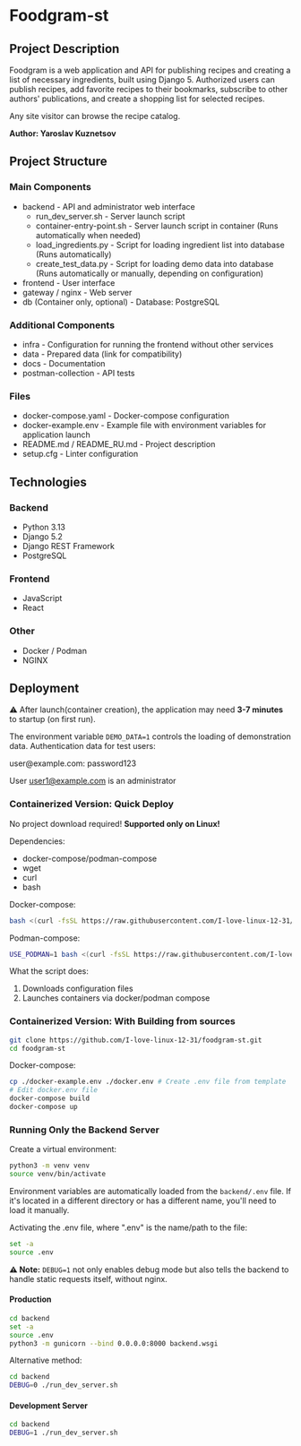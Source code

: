 # Foodgram-st
## Project Description

Foodgram is a web application and API for publishing recipes and creating a list of necessary ingredients, built using Django 5. 
Authorized users can publish recipes, add favorite recipes to their bookmarks, 
subscribe to other authors' publications, and create a shopping list for selected recipes.

Any site visitor can browse the recipe catalog.

**Author: Yaroslav Kuznetsov**

## Project Structure

### Main Components
* backend - API and administrator web interface
  * run_dev_server.sh - Server launch script
  * container-entry-point.sh - Server launch script in container (Runs automatically when needed)
  * load_ingredients.py - Script for loading ingredient list into database (Runs automatically)
  * create_test_data.py - Script for loading demo data into database (Runs automatically or manually, depending on configuration)
* frontend - User interface
* gateway / nginx - Web server
* db (Container only, optional) - Database: PostgreSQL

### Additional Components
* infra - Configuration for running the frontend without other services
* data - Prepared data (link for compatibility)
* docs - Documentation
* postman-collection - API tests

### Files
* docker-compose.yaml - Docker-compose configuration
* docker-example.env - Example file with environment variables for application launch
* README.md / README_RU.md - Project description
* setup.cfg - Linter configuration

## Technologies
### Backend
* Python 3.13
* Django 5.2
* Django REST Framework
* PostgreSQL

### Frontend
* JavaScript
* React

### Other
* Docker / Podman
* NGINX

## Deployment

⚠️ After launch(container creation), the application may need **3-7 minutes** to startup (on first run).

The environment variable ``DEMO_DATA=1`` controls the loading of demonstration data.
Authentication data for test users:

user<int>@example.com: password123

User user1@example.com is an administrator

### Containerized Version: Quick Deploy
No project download required!
**Supported only on Linux!**

Dependencies:
* docker-compose/podman-compose
* wget
* curl
* bash

Docker-compose:
```bash
bash <(curl -fsSL https://raw.githubusercontent.com/I-love-linux-12-31/foodgram-st/refs/heads/main/fast_deploy.sh)
```
Podman-compose:
```bash
USE_PODMAN=1 bash <(curl -fsSL https://raw.githubusercontent.com/I-love-linux-12-31/foodgram-st/refs/heads/main/fast_deploy.sh)
```

What the script does:
1) Downloads configuration files
2) Launches containers via docker/podman compose

### Containerized Version: With Building from sources
```bash
git clone https://github.com/I-love-linux-12-31/foodgram-st.git
cd foodgram-st
```

Docker-compose:
```bash
cp ./docker-example.env ./docker.env # Create .env file from template
# Edit docker.env file 
docker-compose build 
docker-compose up
```

### Running Only the Backend Server
Create a virtual environment:
```bash
python3 -m venv venv
source venv/bin/activate
```

Environment variables are automatically loaded from the ``backend/.env`` file.
If it's located in a different directory or has a different name, you'll need to load it manually.

Activating the .env file, where ".env" is the name/path to the file:
```bash
set -a
source .env
```

**⚠️ Note:** ``DEBUG=1`` not only enables debug mode but also tells the backend to handle static requests itself, without nginx.

#### Production
```bash
cd backend
set -a
source .env
python3 -m gunicorn --bind 0.0.0.0:8000 backend.wsgi
```

Alternative method:
```bash
cd backend
DEBUG=0 ./run_dev_server.sh
```

#### Development Server
```bash
cd backend
DEBUG=1 ./run_dev_server.sh
```
